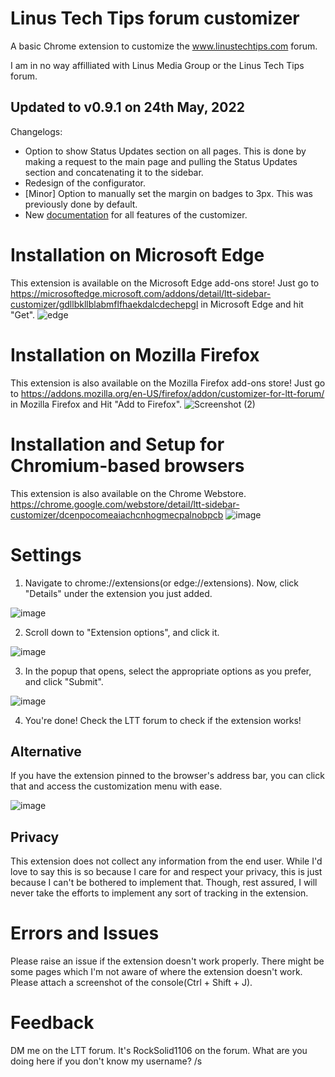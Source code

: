 
# Linus Tech Tips forum customizer

A basic Chrome extension to customize the www.linustechtips.com forum.

I am in no way affilliated with Linus Media Group or the Linus Tech Tips forum.

## Updated to v0.9.1 on 24th May, 2022
Changelogs:
- Option to show Status Updates section on all pages. This is done by making a request to the main page and pulling the Status Updates section and concatenating it to the sidebar.
- Redesign of the configurator.
- [Minor] Option to manually set the margin on badges to 3px. This was previously done by default.
- New [documentation](https://github.com/RockSolid1106/LTT-Sidebar-customizer/blob/Chromium/documentation.md) for all features of the customizer.


# Installation on Microsoft Edge
This extension is available on the Microsoft Edge add-ons store!
Just go to https://microsoftedge.microsoft.com/addons/detail/ltt-sidebar-customizer/gdllbkllblabmflfhaekdalcdechepgl in Microsoft Edge and hit "Get".
![edge](https://user-images.githubusercontent.com/83384667/141669386-4e976538-f6f9-4f31-ac0a-e00b68424c26.png)


# Installation on Mozilla Firefox
This extension is also available on the Mozilla Firefox add-ons store!
Just go to https://addons.mozilla.org/en-US/firefox/addon/customizer-for-ltt-forum/ in Mozilla Firefox and Hit "Add to Firefox".
![Screenshot (2)](https://user-images.githubusercontent.com/83384667/143074807-3ad7981c-55ab-43b9-a6ee-ed5de82e3127.png)



# Installation and Setup for Chromium-based browsers
This extension is also available on the Chrome Webstore.
https://chrome.google.com/webstore/detail/ltt-sidebar-customizer/dcenpocomeaiachcnhogmecpalnobpcb
![image](https://user-images.githubusercontent.com/84492239/160624058-e80ba855-86cc-4490-8cbc-8ad19204c3e9.png)



# Settings
1. Navigate to chrome://extensions(or edge://extensions). Now, click "Details" under the extension you just added.

![image](https://user-images.githubusercontent.com/84492239/138812790-72d753bc-c6c4-4a73-868c-a7b3d76129a8.png)

2. Scroll down to "Extension options", and click it.

![image](https://user-images.githubusercontent.com/84492239/138812988-a73ff769-8206-4af1-acf9-77fe64c75499.png)

3. In the popup that opens, select the appropriate options as you prefer, and click "Submit".

![image](https://user-images.githubusercontent.com/83384667/143075314-195db733-b534-4c58-b503-5bd0314ad3bc.png)

4. You're done! Check the LTT forum to check if the extension works!

## Alternative
If you have the extension pinned to the browser's address bar, you can click that and access the customization menu with ease.


![image](https://user-images.githubusercontent.com/83384667/143073956-f038618d-dfb0-4fe2-b531-783319eb65d0.png)

## Privacy
This extension does not collect any information from the end user. While I'd love to say this is so because I care for and respect your privacy, this is just because I can't be bothered to implement that. Though, rest assured, I will never take the efforts to implement any sort of tracking in the extension.

# Errors and Issues
Please raise an issue if the extension doesn't work properly. There might be some pages which I'm not aware of where the extension doesn't work. Please attach a screenshot of the console(Ctrl + Shift + J).

# Feedback
DM me on the LTT forum. It's RockSolid1106 on the forum. What are you doing here if you don't know my username? /s
